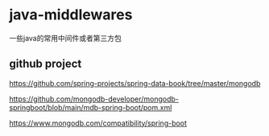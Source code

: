 # java-middlewares
一些java的常用中间件或者第三方包


## github project
https://github.com/spring-projects/spring-data-book/tree/master/mongodb

https://github.com/mongodb-developer/mongodb-springboot/blob/main/mdb-spring-boot/pom.xml

https://www.mongodb.com/compatibility/spring-boot